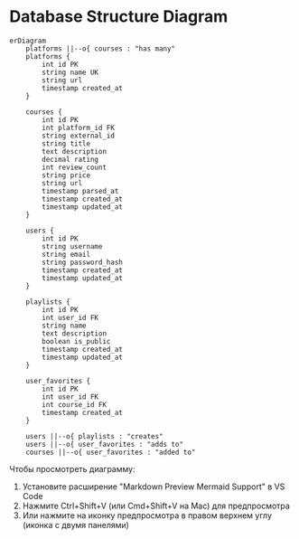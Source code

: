 # Database Structure Diagram

```mermaid
erDiagram
    platforms ||--o{ courses : "has many"
    platforms {
        int id PK
        string name UK
        string url
        timestamp created_at
    }
    
    courses {
        int id PK
        int platform_id FK
        string external_id
        string title
        text description
        decimal rating
        int review_count
        string price
        string url
        timestamp parsed_at
        timestamp created_at
        timestamp updated_at
    }
    
    users {
        int id PK
        string username
        string email
        string password_hash
        timestamp created_at
        timestamp updated_at
    }
    
    playlists {
        int id PK
        int user_id FK
        string name
        text description
        boolean is_public
        timestamp created_at
        timestamp updated_at
    }
    
    user_favorites {
        int id PK
        int user_id FK
        int course_id FK
        timestamp created_at
    }
    
    users ||--o{ playlists : "creates"
    users ||--o{ user_favorites : "adds to"
    courses ||--o{ user_favorites : "added to"
```

Чтобы просмотреть диаграмму:
1. Установите расширение "Markdown Preview Mermaid Support" в VS Code
2. Нажмите Ctrl+Shift+V (или Cmd+Shift+V на Mac) для предпросмотра
3. Или нажмите на иконку предпросмотра в правом верхнем углу (иконка с двумя панелями) 